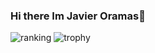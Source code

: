 ### Hi there Im Javier Oramas👋

<!--
**JavierOramas/JavierOramas** is a ✨ _special_ ✨ repository because its `README.md` (this file) appears on your GitHub profile.

Here are some ideas to get you started:

- 🔭 I’m currently working on ...
- 🌱 I’m currently learning ...
- 👯 I’m looking to collaborate on ...
- 🤔 I’m looking for help with ...
- 💬 Ask me about ...
- 📫 How to reach me: ...
- 😄 Pronouns: ...
- ⚡ Fun fact: ...
-->

![ranking](https://cr-ss-service.azurewebsites.net/api/ScreenShot?widget=summary&username=javieroramas)
![trophy](https://github-profile-trophy.vercel.app/?username=javieroramas&column=3&margin-w=15&margin-h=15)
